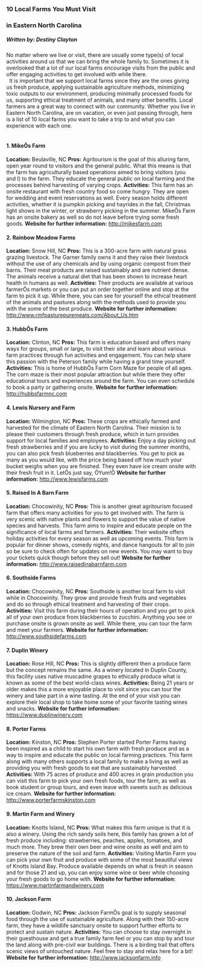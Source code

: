 ### 10 Local Farms You Must Visit 
### in Eastern North Carolina 
##### Written by: Destiny Clayton  

No matter where we live or visit, there are usually some type(s) of local activities around us that we can bring the whole family to. Sometimes it is overlooked that a lot of our local farms encourage visits from the public and offer engaging activities to get involved with while there.  
 &nbsp;
It is important that we support local farms since they are the ones giving us fresh produce, applying sustainable agriculture methods, minimizing toxic outputs to our environment, producing minimally processed foods for us, supporting ethical treatment of animals, and many other benefits. Local farmers are a great way to connect with our community. Whether you live in Eastern North Carolina, are on vacation, or even just passing through, here is a list of 10 local farms you want to take a trip to and what you can experience with each one.  
&nbsp;
#### 1. MikeÕs Farm 
**Location:** Beulaville, NC
**Pros:** Agritourism is the goal of this alluring farm, open year round to visitors and the general public. What this means is that the farm has agriculturally based operations aimed to bring visitors (you and I) to the farm. They educate the general public on local farming and the processes behind harvesting of varying crops. 
**Activities:** This farm has an onsite restaurant with fresh country food so come hungry. They are open for wedding and event reservations as well. Every season holds different activities, whether it is pumpkin picking and hayrides in the fall, Christmas light shows in the winter, or strawberry picking in the summer. MikeÕs Farm has an onsite bakery as well so do not leave before trying some fresh goods. 
**Website for further information:**
http://mikesfarm.com

#### 2. Rainbow Meadow Farms 
**Location:** Snow Hill, NC
**Pros:** This is a 300-acre farm with natural grass grazing livestock. The Garner family owns it and they raise their livestock without the use of any chemicals and by using organic compost from their barns. Their meat products are raised sustainably and are nutrient dense. The animals receive a natural diet that has been shown to increase heart health in humans as well. 
**Activities:** Their products are available at various farmerÕs markets or you can put an order together online and stop at the farm to pick it up. While there, you can see for yourself the ethical treatment of the animals and pastures along with the methods used to provide you with the some of the best produce. 
**Website for further information:**
http://www.rmfpasturepuremeats.com/About_Us.htm

#### 3. HubbÕs Farm 
**Location:** Clinton, NC
**Pros:** This farm is education based and offers many ways for groups, small or large, to visit their site and learn about various farm practices through fun activities and engagement. You can help share this passion with the Peterson family while having a grand time yourself.
**Activities:** This is home of HubbÕs Farm Corn Maze for people of all ages. The corn maze is their most popular attraction but while there they offer educational tours and experiences around the farm. You can even schedule to book a party or gathering onsite.
**Website for further information:** 
http://hubbsfarmnc.com

#### 4. Lewis Nursery and Farm
**Location:** Wilmington, NC
**Pros:** These crops are ethically farmed and harvested for the climate of Eastern North Carolina. Their mission is to please their customers through fresh produce, which in turn provides support for local families and employees. 
**Activities:** Enjoy a day picking out fresh strawberries and if you are lucky to visit during the summer months, you can also pick fresh blueberries and blackberries. You get to pick as many as you would like, with the price being based off how much your bucket weighs when you are finished. They even have ice cream onsite with their fresh fruit in it. LetÕs just say, ÒYum!Ó
**Website for further information:**
http://www.lewisfarms.com

#### 5. Raised In A Barn Farm 
**Location:** Chocowinity, NC
**Pros:** This is another great agritourism focused farm that offers many activities for you to get involved with. The farm is very scenic with native plants and flowers to support the value of native species and harvests. This farm aims to inspire and educate people on the significance of local farms and farmers.
**Activities:** Their website offers holiday activities for every season as well as upcoming events. This farm is popular for dinner shows, comedy nights, and dance hangouts for all to join so be sure to check often for updates on new events. You may want to buy your tickets quick though before they sell out!
**Website for further information:** 
http://www.raisedinabarnfarm.com

#### 6. Southside Farms 
**Location:** Chocowinity, NC
**Pros:** Southside is another local farm to visit while in Chocowinity. They grow and provide fresh fruits and vegetables and do so through ethical treatment and harvesting of their crops. 
**Activities:** Visit this farm during their hours of operation and you get to pick all of your own produce from blackberries to zucchini. Anything you see or purchase onsite is grown onsite as well. While there, you can tour the farm and meet your farmers. 
**Website for further information:** 
http://www.southsidefarms.com

#### 7. Duplin Winery 
**Location:** Rose Hill, NC
**Pros:** This is slightly different then a produce farm but the concept remains the same. As a winery located in Duplin County, this facility uses native muscadine grapes to ethically produce what is known as some of the best world-class wines.
**Activities:** Being 21 years or older makes this a more enjoyable place to visit since you can tour the winery and take part in a wine tasting. At the end of your visit you can explore their local shop to take home some of your favorite tasting wines and snacks. 
**Website for further information:** 
https://www.duplinwinery.com

#### 8. Porter Farms 
**Location:** Kinston, NC
**Pros:** Stephen Porter started Porter Farms having been inspired as a child to start his own farm with fresh produce and as a way to inspire and educate the public on local farming practices. This farm along with many others supports a local family to make a living as well as providing you with fresh goods to eat that are sustainably harvested. 
**Activities:** With 75 acres of produce and 400 acres in grain production you can visit this farm to pick your own fresh foods, tour the farm, as well as book student or group tours, and even leave with sweets such as delicious ice cream. 
**Website for further information:** 
http://www.porterfarmskinston.com

#### 9. Martin Farm and Winery 
**Location:** Knotts Island, NC
**Pros:** What makes this farm unique is that it is also a winery. Using the rich sandy soils here, this family has grown a lot of fresh produce including: strawberries, peaches, apples, tomatoes, and much more. They brew their own beer and wine onsite as well and aim to preserve the nature of the soil and farm. 
**Activities:** Visiting Martin Farm you can pick your own fruit and produce with some of the most beautiful views of Knotts Island Bay. Produce available depends on what is fresh in season and for those 21 and up, you can enjoy some wine or beer while choosing your fresh goods to go home with. 
**Website for further information:** 
https://www.martinfarmandwinery.com

#### 10. Jackson Farm
**Location:** Godwin, NC
**Pros:** Jackson FarmÕs goal is to supply seasonal food through the use of sustainable agriculture. Along with their 150-acre farm, they have a wildlife sanctuary onsite to support further efforts to protect and sustain nature. 
**Activities:** You can choose to stay overnight in their guesthouse and get a true family farm feel or you can stop by and tour the land along with pre-civil war buildings. There is a birding trail that offers scenic views of untouched nature. Feel free to stay and relax here for a bit!
**Website for further information:** 
http://www.jacksonfarm.info
